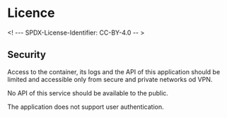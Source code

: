 # Licence

<! --- SPDX-License-Identifier: CC-BY-4.0  -- >

## Security

Access to the container, its logs and the API of this application should be limited and accessible only from secure and private networks od VPN.

No API of this service should be available to the public.

The application does not support user authentication.
